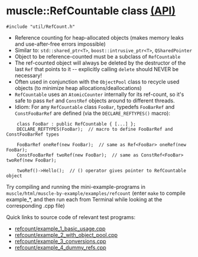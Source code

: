 # muscle::RefCountable class [(API)](https://public.msli.com/lcs/muscle/html/classmuscle_1_1RefCountable.html)

```#include "util/RefCount.h"```

* Reference counting for heap-allocated objects (makes memory leaks and use-after-free errors impossible)
* Similar to: `std::shared_ptr<T>`, `boost::intrusive_ptr<T>`, `QSharedPointer`
* Object to be reference-counted must be a subclass of `RefCountable`
* The ref-counted object will always be deleted by the destructor of the last `Ref` that points to it -- explicitly calling `delete` should NEVER be necessary!
* Often used in conjunction with the `ObjectPool` class to recycle used objects (to minimize heap allocations/deallocations)
* `RefCountable` uses an `AtomicCounter` internally for its ref-count, so it's safe to pass `Ref` and `ConstRef` objects around to different threads.
* Idiom:  For any `RefCountable` class `FooBar`, typedefs `FooBarRef` and `ConstFooBarRef` are defined (via the `DECLARE_REFTYPES()` macro):

```
    class FooBar : public RefCountable { [...] };
    DECLARE_REFTYPES(FooBar);  // macro to define FooBarRef and ConstFooBarRef types

    FooBarRef oneRef(new FooBar);  // same as Ref<FooBar> oneRef(new FooBar);
    ConstFooBarRef twoRef(new FooBar);  // same as ConstRef<FooBar> twoRef(new FooBar);

    twoRef()->Hello();  // () operator gives pointer to RefCountable object
```

Try compiling and running the mini-example-programs in `muscle/html/muscle-by-example/examples/refcount` (enter `make` to compile example_*, and then run each from Terminal while looking at the corresponding .cpp file)

Quick links to source code of relevant test programs:

* [refcount/example_1_basic_usage.cpp](https://public.msli.com/lcs/muscle/muscle/html/muscle-by-example/examples/refcount/example_1_basic_usage.cpp)
* [refcount/example_2_with_object_pool.cpp](https://public.msli.com/lcs/muscle/muscle/html/muscle-by-example/examples/refcount/example_2_with_object_pool.cpp)
* [refcount/example_3_conversions.cpp](https://public.msli.com/lcs/muscle/muscle/html/muscle-by-example/examples/refcount/example_3_conversions.cpp)
* [refcount/example_4_dummy_refs.cpp](https://public.msli.com/lcs/muscle/muscle/html/muscle-by-example/examples/refcount/example_4_dummy_refs.cpp)
